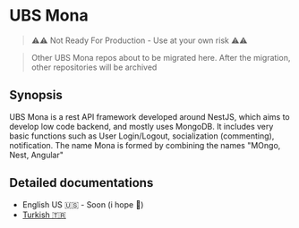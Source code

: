 # UBS Mona

> ⚠️⚠️ Not Ready For Production - Use at your own risk ⚠️⚠️

> Other UBS Mona repos about to be migrated here. After the migration, other repositories will be archived

## Synopsis

UBS Mona is a rest API framework developed around NestJS, which aims to develop low code backend, and mostly uses MongoDB. It includes very basic functions such as User Login/Logout, socialization (commenting), notification. The name Mona is formed by combining the names "MOngo, Nest, Angular"

## Detailed documentations

- English US 🇺🇸 - Soon (i hope 🫤)
- [Turkish 🇹🇷](./docs/tr-tr/README.md)
